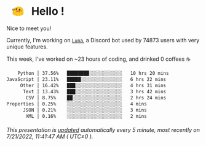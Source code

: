 <h1>   <img src="./spoinky.gif" style="vertical-align:middle;" width="30px">   Hello ! </h1>

Nice to meet you!

Currently, I'm working on <a href='https://github.com/Asgarrrr/Luna'>`Luna`</a>, a Discord bot used by 74873 users with very unique features.

This week, I've worked on ~23 hours of coding, and drinked 0 coffees ☕

```
    Python │ 37.56%   ████████░░░░░░░░░░░░   10 hrs 20 mins
JavaScript │ 23.11%   █████░░░░░░░░░░░░░░░   6 hrs 22 mins
     Other │ 16.42%   ███░░░░░░░░░░░░░░░░░   4 hrs 31 mins
      Text │ 13.43%   ███░░░░░░░░░░░░░░░░░   3 hrs 42 mins
       CSV │ 8.75%    ██░░░░░░░░░░░░░░░░░░   2 hrs 24 mins
Properties │ 0.25%    ░░░░░░░░░░░░░░░░░░░░   4 mins
      JSON │ 0.21%    ░░░░░░░░░░░░░░░░░░░░   3 mins
       XML │ 0.16%    ░░░░░░░░░░░░░░░░░░░░   2 mins
```

###### This presentation is [updated](https://github.com/Asgarrrr) automatically every 5 minute, most recently on 7/21/2022, 11:41:47 AM ( UTC±0 ).